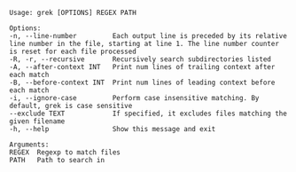     Usage: grek [OPTIONS] REGEX PATH
    
    Options:
    -n, --line-number         Each output line is preceded by its relative line number in the file, starting at line 1. The line number counter is reset for each file processed
    -R, -r, --recursive       Recursively search subdirectories listed
    -A, --after-context INT   Print num lines of trailing context after each match
    -B, --before-context INT  Print num lines of leading context before each match
    -i, --ignore-case         Perform case insensitive matching. By default, grek is case sensitive
    --exclude TEXT            If specified, it excludes files matching the given filename
    -h, --help                Show this message and exit
    
    Arguments:
    REGEX  Regexp to match files
    PATH   Path to search in
